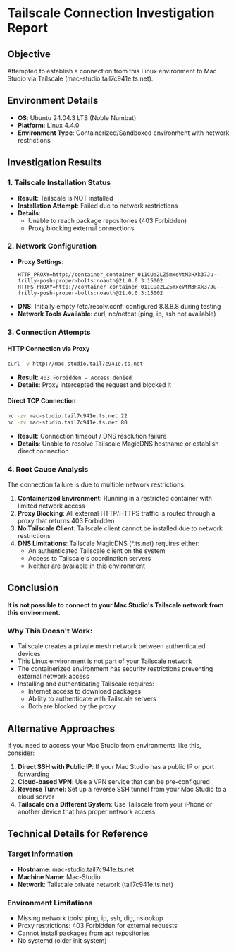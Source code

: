 # Tailscale Connection Investigation Report

## Objective
Attempted to establish a connection from this Linux environment to Mac Studio via Tailscale (mac-studio.tail7c941e.ts.net).

## Environment Details
- **OS**: Ubuntu 24.04.3 LTS (Noble Numbat)
- **Platform**: Linux 4.4.0
- **Environment Type**: Containerized/Sandboxed environment with network restrictions

## Investigation Results

### 1. Tailscale Installation Status
- **Result**: Tailscale is NOT installed
- **Installation Attempt**: Failed due to network restrictions
- **Details**:
  - Unable to reach package repositories (403 Forbidden)
  - Proxy blocking external connections

### 2. Network Configuration
- **Proxy Settings**:
  ```
  HTTP_PROXY=http://container_container_011CUa2LZ5mxeVtM3HXk37Ju--frilly-posh-proper-bolts:noauth@21.0.0.3:15002
  HTTPS_PROXY=http://container_container_011CUa2LZ5mxeVtM3HXk37Ju--frilly-posh-proper-bolts:noauth@21.0.0.3:15002
  ```
- **DNS**: Initially empty /etc/resolv.conf, configured 8.8.8.8 during testing
- **Network Tools Available**: curl, nc/netcat (ping, ip, ssh not available)

### 3. Connection Attempts

#### HTTP Connection via Proxy
```bash
curl -v http://mac-studio.tail7c941e.ts.net
```
- **Result**: `403 Forbidden - Access denied`
- **Details**: Proxy intercepted the request and blocked it

#### Direct TCP Connection
```bash
nc -zv mac-studio.tail7c941e.ts.net 22
nc -zv mac-studio.tail7c941e.ts.net 80
```
- **Result**: Connection timeout / DNS resolution failure
- **Details**: Unable to resolve Tailscale MagicDNS hostname or establish direct connection

### 4. Root Cause Analysis
The connection failure is due to multiple network restrictions:

1. **Containerized Environment**: Running in a restricted container with limited network access
2. **Proxy Blocking**: All external HTTP/HTTPS traffic is routed through a proxy that returns 403 Forbidden
3. **No Tailscale Client**: Tailscale client cannot be installed due to network restrictions
4. **DNS Limitations**: Tailscale MagicDNS (*.ts.net) requires either:
   - An authenticated Tailscale client on the system
   - Access to Tailscale's coordination servers
   - Neither are available in this environment

## Conclusion

**It is not possible to connect to your Mac Studio's Tailscale network from this environment.**

### Why This Doesn't Work:
- Tailscale creates a private mesh network between authenticated devices
- This Linux environment is not part of your Tailscale network
- The containerized environment has security restrictions preventing external network access
- Installing and authenticating Tailscale requires:
  - Internet access to download packages
  - Ability to authenticate with Tailscale servers
  - Both are blocked by the proxy

## Alternative Approaches

If you need to access your Mac Studio from environments like this, consider:

1. **Direct SSH with Public IP**: If your Mac Studio has a public IP or port forwarding
2. **Cloud-based VPN**: Use a VPN service that can be pre-configured
3. **Reverse Tunnel**: Set up a reverse SSH tunnel from your Mac Studio to a cloud server
4. **Tailscale on a Different System**: Use Tailscale from your iPhone or another device that has proper network access

## Technical Details for Reference

### Target Information
- **Hostname**: mac-studio.tail7c941e.ts.net
- **Machine Name**: Mac-Studio
- **Network**: Tailscale private network (tail7c941e.ts.net)

### Environment Limitations
- Missing network tools: ping, ip, ssh, dig, nslookup
- Proxy restrictions: 403 Forbidden for external requests
- Cannot install packages from apt repositories
- No systemd (older init system)
